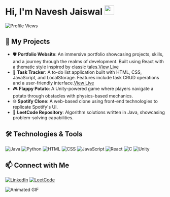# Hi, I'm Navesh Jaiswal <img src="https://raw.githubusercontent.com/MartinHeinz/MartinHeinz/master/wave.gif" width="30px"> 

![Profile Views](https://komarev.com/ghpvc/?username=Navesh-J&color=blue)

## 🚀 My Projects

- 🛡️ **Portfolio Website**: An immersive portfolio showcasing projects, skills, and a journey through the realms of development. Built using React with a thematic style inspired by classic tales.[View Live](https://navesh.vercel.app/)
- 📝 **Task Tracker**: A to-do list application built with HTML, CSS, JavaScript, and LocalStorage. Features include task CRUD operations and a user-friendly interface.[View Live](https://trackmytasks.netlify.app/)
- 🎮 **Flappy Potato**: A Unity-powered game where players navigate a potato through obstacles with physics-based mechanics.
- 🌐 **Spotify Clone**: A web-based clone using front-end technologies to replicate Spotify's UI.
- 📝 **LeetCode Repository**: Algorithm solutions written in Java, showcasing problem-solving capabilities.


## 🛠️ Technologies & Tools
![Java](https://img.shields.io/badge/-Java-000?style=for-the-badge&logo=java)
![Python](https://img.shields.io/badge/-Python-000?style=for-the-badge&logo=python)
![HTML](https://img.shields.io/badge/-HTML-000?style=for-the-badge&logo=html5)
![CSS](https://img.shields.io/badge/-CSS-000?style=for-the-badge&logo=css3)
![JavaScript](https://img.shields.io/badge/-JavaScript-000?style=for-the-badge&logo=javascript)
![React](https://img.shields.io/badge/-React-000?style=for-the-badge&logo=react)
![C](https://img.shields.io/badge/-C-000?style=for-the-badge&logo=c)
![Unity](https://img.shields.io/badge/-Unity-000?style=for-the-badge&logo=unity)


## 📫 Connect with Me
[![LinkedIn](https://img.shields.io/badge/LinkedIn-blue?style=for-the-badge&logo=linkedin)](https://www.linkedin.com/in/navesh-jaiswal/)
[![LeetCode](https://img.shields.io/badge/-LeetCode-000?style=for-the-badge&logo=leetcode)](https://leetcode.com/u/NaveshJ/)

![Animated GIF](https://media.giphy.com/media/qgQUggAC3Pfv687qPC/giphy.gif)
